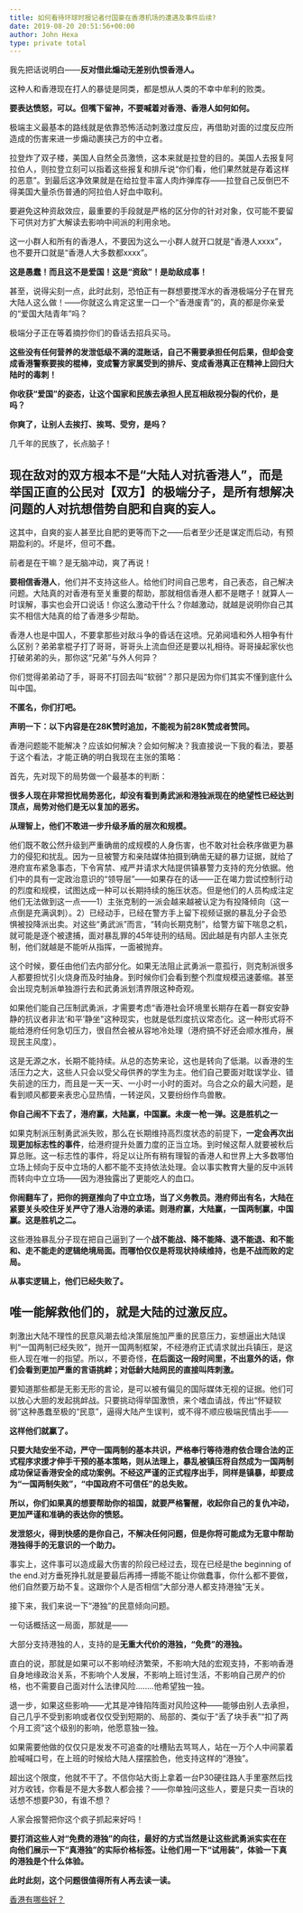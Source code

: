 ```yaml
---
title: 如何看待环球时报记者付国豪在香港机场的遭遇及事件后续?
date: 2019-08-20 20:51:56+00:00
author: John Hexa
type: private total
---
```

我先把话说明白——**反对借此煽动无差别仇恨香港人。**

这种人和香港现在打人的暴徒是同类，都是想从人类的不幸中牟利的败类。

**要表达愤怒，可以。但嘴下留神，不要喊着对香港、香港人如何如何。**

极端主义最基本的路线就是依靠恐怖活动刺激过度反应，再借助对面的过度反应所造成的伤害来进一步煽动裹挟己方的中立者。

拉登炸了双子楼，美国人自然全员激愤，这本来就是拉登的目的。美国人去报复阿拉伯人，则拉登立刻可以指着这些报复和排斥说“你们看，他们果然就是存着这样的恶意”。到最后这净效果就是在给拉登丰富人肉炸弹库存——拉登自己反倒巴不得美国大量杀伤普通的阿拉伯人好血中取利。

要避免这种资敌效应，最重要的手段就是严格的区分你的针对对象，仅可能不要留下可供对方扩大解读去影响中间派的利用余地。

这一小群人和所有的香港人，不要因为这么一小群人就开口就是“香港人xxxx”，也不要开口就是“香港人大多数都xxxx”。

**这是愚蠢！而且这不是爱国！这是“资敌”！是助敌成事！**

甚至，说得尖刻一点，此时此刻，恐怕正有一群想要搅浑水的香港极端分子在冒充大陆人这么做！——你就这么肯定这里一口一个“香港废青”的，真的都是你亲爱的“爱国大陆青年”吗？

极端分子正在等着摘抄你们的昏话去招兵买马。

**这些没有任何营养的发泄低级不满的混账话，自己不需要承担任何后果，但却会变成香港警察要挨的棍棒，变成警方家属受到的排斥、变成香港真正在精神上回归大陆时的毒刺！**

**你收获“爱国”的姿态，让这个国家和民族去承担人民互相敌视分裂的代价，是吗？**

**你爽了，让别人去挨打、挨骂、受穷，是吗？**

几千年的民族了，长点脑子！

现在敌对的双方根本不是“大陆人对抗香港人”，而是**举国正直的公民对【双方】的极端分子，**是**所有想解决问题的人**对抗想**借势自肥和自爽的妄人**。
------------------------------------------------------------------------------

这其中，自爽的妄人甚至比自肥的更等而下之——后者至少还是谋定而后动，有预期盈利的。坏是坏，但可不蠢。

前者是在干嘛？是无脑冲动，爽了再说！

  


**要相信香港人**，他们并不支持这些人。给他们时间自己思考，自己表态，自己解决问题。大陆真的对香港有至关重要的帮助，那就相信香港人都不是瞎子！就算人一时误解，事实也会开口说话！你这么激动干什么？你越激动，就越是说明你自己其实不相信大陆真的给了香港多少帮助。

香港人也是中国人，不要拿那些对敌斗争的昏话在这喷。兄弟阋墙和外人相争有什么区别？弟弟拿棍子打了哥哥，哥哥头上流血但还是要以礼相待。哥哥操起家伙也打破弟弟的头，那你这“兄弟”与外人何异？

你们觉得弟弟动了手，哥哥不打回去叫“软弱”？那只是因为你们其实不懂到底什么叫中国。

**不匿名，你们打吧。**

**声明一下：以下内容是在28K赞时追加，不能视为前28K赞成者赞同。**

香港问题能不能解决？应该如何解决？会如何解决？我直接说一下我的看法，要基于这个看法，才能正确的明白我现在主张的策略：

首先，先对现下的局势做一个最基本的判断：

**很多人现在非常担忧局势恶化，却没有看到勇武派和港独派现在的绝望性已经达到顶点，局势对他们是无以复加的恶劣。**

**从理智上，他们不敢进一步升级矛盾的层次和规模。**

他们既不敢公然升级到严重确凿的成规模的人身伤害，也不敢对社会秩序做更为暴力的侵犯和扰乱。因为一旦被警方和亲陆媒体拍摄到确凿无疑的暴力证据，就给了港府宣布紧急事态，下令宵禁、戒严并请求大陆提供镇暴警力支持的充分依据。他们中的具有一定政治意识的“领导层”——如果存在的话——正在竭力尝试控制行动的烈度和规模，试图达成一种可以长期持续的施压状态。但是他们的人员构成注定他们无法做到这一点——1）主张克制的一派会越来越被认定为有投降倾向（这一点倒是充满讽刺）。2）已经动手，已经在警方手上留下视频证据的暴乱分子会恐惧被投降派出卖。对这些“勇武派”而言，“转向长期克制”，给警方留下喘息之机，就可能是逐个被逮捕，面对暴乱罪的45年徒刑的结局。因此越是有内部人主张克制，他们就越是不能听从指挥，一面被抛弃。

这个时候，要任由他们去内部分化。如果无法阻止武勇派一意孤行，则克制派很多人都要担忧引火烧身而及时抽身。到时候你们会看到整个烈度规模迅速萎缩。甚至会出现克制派单独游行去和武勇派划清界限这种奇观。

如果他们能自己压制武勇派，才需要考虑“香港社会环境里长期存在着一群安安静静的抗议者非法‘和平’静坐"这种现实，也就是低烈度抗议常态化。这一种形式将不能给港府任何急切压力，很自然会被从容地冷处理（港府搞不好还会顺水推舟，展现民主风度）。

这是无源之水，长期不能持续。从总的态势来论，这也是转向了低潮。以香港的生活压力之大，这些人只会以受父母供养的学生为主。他们自己要面对耽误学业、错失前途的压力，而且是一天一天、一小时一小时的面对。乌合之众的最大问题，是看到顺风都要来表忠心显热情，一转逆风，又要纷纷作鸟兽散。

**你自己闹不下去了，港府赢，大陆赢，中国赢。未废一枪一弹。这是胜机之一**

如果克制派压制勇武派失败，那么在长期维持高烈度状态的前提下，**一定会再次出现更加标志性的事件**，给港府提升处置力度的正当立场。到时候这帮人就要被秋后算总账。这一标志性的事件，将足以让所有稍有理智的香港人和世界上大多数哪怕立场上倾向于反中立场的人都不能不支持依法处理。会以事实教育大量的反中派转而转向中立立场——因为港独露出了更能吃人的血口。

**你闹翻车了，把你的拥趸推向了中立立场，当了义务教员。港府师出有名，大陆在紧要关头咬住牙关严守了港人治港的承诺。则港府赢，大陆赢，一国两制赢，中国赢。这是胜机之二。**

这些港独暴乱分子现在把自己逼到了一个**战不能战、降不能降、退不能退、和不能和、走不能走的逻辑绝境局面。而哪怕仅仅是将现状持续维持，也是不战而败的定局。**

**从事实逻辑上，他们已经失败了。**

**唯一能解救他们的，就是大陆的过激反应。**
-----------------------

刺激出大陆不理性的民意风潮去给决策层施加严重的民意压力，妄想逼出大陆误判“一国两制已经失败”，抛开一国两制框架，不经港府正式请求就出兵镇压，是这些人现在唯一的指望。所以，不要奇怪，**在后面这一段时间里，不出意外的话，你们会看到更加严重的言语挑衅；对低龄大陆网民的直接叫阵刺激。**

要知道那些都是无影无形的言论，是可以被有偏见的国际媒体无视的证据。他们可以放心大胆的发起挑衅战。只要挑动得举国激愤，来个嗜血请战，传出“怀疑软弱”这种愚蠢至极的“民意”，逼得大陆产生误判，或不得不顺应极端民情出手——

**这样他们就赢了。**

**只要大陆安坐不动，严守一国两制的基本共识，严格奉行等待港府依合理合法的正式程序求援才伸手干预的基本策略，则从法理上，暴乱被镇压将自然成为一国两制成功保证香港安全的成功案例。不经这严谨的正式程序出手，同样是镇暴，却要成为“一国两制失败”，“中国政府不可信任”的总失败。**

  


**所以，你们如果真的想要帮助你的祖国，就要严格警醒，收起你自己的复仇冲动，更加严谨和准确的表达你的愤怒。**

**发泄怒火，得到快感的是你自己，不解决任何问题，但是你将可能成为无意中帮助港独得手的无意识的一个助力。**

事实上，这件事可以造成最大伤害的阶段已经过去，现在已经是the beginning of the end.对方垂死挣扎就是要最后再搏一搏能不能让你做蠢事，你什么都不要做，他们自然要万劫不复。这跟你个人是否相信“大部分港人都支持港独”无关。

接下来，我们来说一下“港独”的民意倾向问题。

一句话概括这一局面，那就是——

大部分支持港独的人，支持的是**无重大代价的港独，“免费”的港独。**

直白的说，那就是如果可以不影响经济繁荣，不影响大陆的宏观支持，不影响香港自身地缘政治关系，不影响个人发展，不影响上班讨生活，不影响自己房产的价格，也不需要自己面对什么法律风险........他希望独一独。

退一步，如果这些影响——尤其是冲锋陷阵面对风险这种——能够由别人去承担，自己几乎不受到影响或者仅仅受到短期的、局部的、类似于“丢了块手表”“扣了两个月工资”这个级别的影响，他愿意独一独。

如果需要他做的仅仅只是发发不可追查的吐槽贴去骂骂人，站在一万个人中间蒙着脸喊喊口号，在上班的时候给大陆人摆摆脸色，他支持这样的“港独”。

超出这个限度，他就不干了。不信你站大街上拿着一台P30硬往路人手里塞然后找对方收钱，你看是不是大多数人都会接？——你单独问这些人，要是只卖一百块的话想不想要P30，有谁不想？

人家会报警把你这个疯子抓起来好吗！

**要打消这些人对“免费的港独”的向往，最好的方式当然是让这些武勇派实实在在向他们展示一下“真港独”的实际价格标签。让他们用一下“试用装”，体验一下真的港独是个什么体验。**

**此时此刻，这个问题很值得所有人再去读一读。**

[香港有哪些好？](http://www.zhihu.com/question/31505587)

